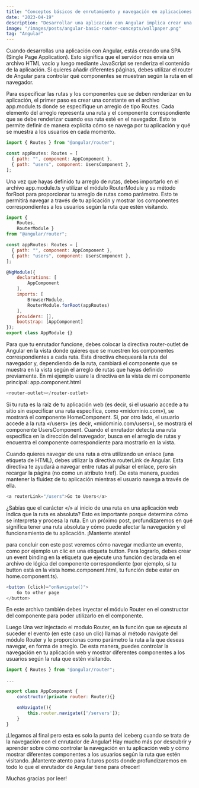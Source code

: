 ```yaml
---
title: "Conceptos básicos de enrutamiento y navegación en aplicaciones web con Angular"
date: "2023-04-19"
description: "Desarrollar una aplicación con Angular implica crear una SPA (Single Page Application), donde el servidor envía un archivo HTML vacío y el contenido se renderiza mediante JavaScript. Para agregar diferentes páginas, necesitas el router de Angular, el cual te permite controlar qué componentes se muestran según la ruta en el navegador. En este post, te explicamos todo lo que necesitas saber al respecto. ¡Sigue leyendo!"
image: "/images/posts/angular-basic-router-concepts/wallpaper.png"
tag: "Angular"
---
```


Cuando desarrollas una aplicación con Angular, estás creando una SPA (Single Page Application). Esto significa que el servidor nos envía un archivo HTML vacío y luego mediante JavaScript se renderiza el contenido de la aplicación. Si quieres añadir diferentes páginas, debes utilizar el router de Angular para controlar qué componentes se muestran según la ruta en el navegador.

Para especificar las rutas y los componentes que se deben renderizar en tu aplicación, el primer paso es crear una constante en el archivo app.module.ts donde se especifique un arreglo de tipo Routes. Cada elemento del arreglo representa una ruta y el componente correspondiente que se debe renderizar cuando esa ruta esté en el navegador. Esto te permite definir de manera explícita cómo se navega por tu aplicación y qué se muestra a los usuarios en cada momento.

```javascript {monokai}
import { Routes } from "@angular/router";

const appRoutes: Routes = [
  { path: "", component: AppComponent },
  { path: "users", component: UsersComponent },
];
```

Una vez que hayas definido tu arreglo de rutas, debes importarlo en el archivo app.module.ts y utilizar el módulo RouterModule y su método forRoot para proporcionar tu arreglo de rutas como parámetro. Esto te permitirá navegar a través de tu aplicación y mostrar los componentes correspondientes a los usuarios según la ruta que estén visitando.

```javascript
import {
    Routes,
    RouterModule }
from "@angular/router";

const appRoutes: Routes = [
  { path: "", component: AppComponent },
  { path: "users", component: UsersComponent },
];

@NgModule({
    declarations: [
        AppComponent
    ],
    imports: [
        BrowserModule,
        RouterModule.forRoot(appRoutes)
    ],
    providers: [],
    bootstrap: [AppComponent]
});
export class AppModule {}

```

Para que tu enrutador funcione, debes colocar la directiva router-outlet de Angular en la vista donde quieres que se muestren los componentes correspondientes a cada ruta. Esta directiva chequeará la ruta del navegador y, dependiendo de la ruta, cambiará el componente que se muestra en la vista según el arreglo de rutas que hayas definido previamente. En mi ejemplo usare la directiva en la vista de mi componente principal: app.component.html

```javascript
<router-outlet></router-outlet>
```

Si tu ruta es la raíz de tu aplicación web (es decir, si el usuario accede a tu sitio sin especificar una ruta específica, como «midominio.com»), se mostrará el componente HomeComponent. Si, por otro lado, el usuario accede a la ruta «/users» (es decir, «midominio.com/users»), se mostrará el componente UsersComponent. Cuando el enrutador detecta una ruta específica en la dirección del navegador, busca en el arreglo de rutas y encuentra el componente correspondiente para mostrarlo en la vista.

Cuando quieres navegar de una ruta a otra utilizando un enlace (una etiqueta <a> de HTML), debes utilizar la directiva routerLink de Angular. Esta directiva te ayudará a navegar entre rutas al pulsar el enlace, pero sin recargar la página (no como un atributo href). De esta manera, puedes mantener la fluidez de tu aplicación mientras el usuario navega a través de ella.

```javascript
<a routerLink="/users">Go to Users</a>
```

¿Sabías que el carácter «/» al inicio de una ruta en una aplicación web indica que la ruta es absoluta? Esto es importante porque determina cómo se interpreta y procesa la ruta. En un próximo post, profundizaremos en qué significa tener una ruta absoluta y cómo puede afectar la navegación y el funcionamiento de tu aplicación. ¡Mantente atento!

para concluir con este post veremos cómo navegar mediante un evento, como por ejemplo un clic en una etiqueta button. Para lograrlo, debes crear un event binding en la etiqueta que ejecute una función declarada en el archivo de lógica del componente correspondiente (por ejemplo, si tu button está en la vista home.component.html, tu función debe estar en home.component.ts).

```javascript
<button (click)="onNavigate()">
    Go to other page
</button>
```

En este archivo también debes inyectar el módulo Router en el constructor del componente para poder utilizarlo en el componente.

Luego Una vez injectado el modulo Router, en la función que se ejecuta al suceder el evento (en este caso un clic) llamas al método navigate del módulo Router y le proporcionas como parámetro la ruta a la que deseas navegar, en forma de arreglo. De esta manera, puedes controlar la navegación en tu aplicación web y mostrar diferentes componentes a los usuarios según la ruta que estén visitando.

```javascript
import { Routes } from "@angular/router";

...

export class AppComponent {
    constructor(private router: Router){}

    onNavigate(){
        this.router.navigate(['/servers']);
    }
}
```

¡Llegamos al final pero esta es solo la punta del iceberg cuando se trata de la navegación con el enrutador de Angular! Hay mucho más por descubrir y aprender sobre cómo controlar la navegación en tu aplicación web y cómo mostrar diferentes componentes a los usuarios según la ruta que estén visitando. ¡Mantente atento para futuros posts donde profundizaremos en todo lo que el enrutador de Angular tiene para ofrecer!

Muchas gracias por leer!

